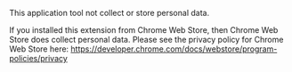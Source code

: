 This application tool not collect or store personal data.

If you installed this extension from Chrome Web Store, then Chrome Web Store does collect personal data. Please see the privacy policy for Chrome Web Store here: https://developer.chrome.com/docs/webstore/program-policies/privacy
